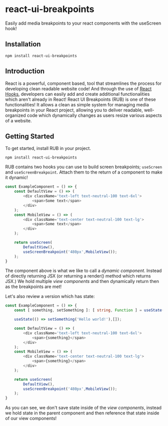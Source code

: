 # react-ui-breakpoints
Easily add media breakpoints to your react components with the useScreen hook!

## Installation
```
npm install react-ui-breakpoints
```

## Introduction
React is a powerful, component based, tool that streamlines the process for developing clean readable website code! And through the use of [React Hooks][1], developers can easily add and create additional functionalities which aren't already in React! React UI Breakpoints (RUB) is one of these functionalities! It allows a clean as simple system for managing media breakpoints in your React project, allowing you to deliver readable, well-organized code which dynamically changes as users resize various aspects of a website.

## Getting Started
To get started, install RUB in your project.

```
npm install react-ui-breakpoints
```

RUB contains two hooks you can use to build screen breakpoints; `useScreen` and `useScreenBreakpoint`. Attach them to the return of a component to make it dynamic!
```typescript
const ExampleComponent = () => {
    const DefaultView = () => (
        <div className='text-left text-neutral-100 text-6xl'>
            <span>Some text</span>
        </div>
    );
    const MobileView = () => (
        <div className='text-center text-neutral-100 text-lg'>
            <span>Some text</span>
        </div>
    );

    return useScreen(
        DefaultView(),
        useScreenBreakpoint('480px',MobileView());
    );
}
```
The component above is what we like to call a *dynamic component*. Instead of directly returning JSX (or returning a render() method which returns JSX.) We hold multiple *view components* and then dynamically return then as the breakpoints are met!

Let's also review a version which has state:
```typescript
const ExampleComponent = () => {
    const [ something, setSomething ]: [ string, Function ] = useState('');

    useState(() => setSomething('Hello world!'),[]);

    const DefaultView = () => (
        <div className='text-left text-neutral-100 text-6xl'>
            <span>{something}</span>
        </div>
    );
    const MobileView = () => (
        <div className='text-center text-neutral-100 text-lg'>
            <span>{something}</span>
        </div>
    );

    return useScreen(
        DefaultView(),
        useScreenBreakpoint('480px',MobileView());
    );
}
```

As you can see, we don't save state inside of the *view components*, instead we hold state in the parent component and then reference that state inside of our view components!

[1]: https://reactjs.org/docs/hooks-reference.html